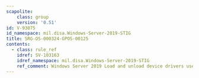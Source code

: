 ```yaml
---
scapolite:
    class: group
    version: '0.51'
id: V-93075
id_namespace: mil.disa.Windows-Server-2019-STIG
title: SRG-OS-000324-GPOS-00125
contents:
  - class: rule_ref
    idref: SV-103163
    idref_namespace: mil.disa.Windows-Server-2019-STIG
    ref_comment: Windows Server 2019 Load and unload device drivers user rig ...
---
```


